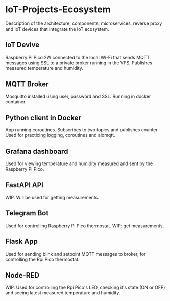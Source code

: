 # IoT-Projects-Ecosystem
Description of the architecture, components, microservices, reverse proxy and IoT devices that integrate the IoT ecosystem.

## IoT Devive

Raspberry Pi Pico 2W connected to the local Wi-Fi that sends MQTT messages using SSL to a private broker running in the VPS. Publishes measured temperature and humidity.

## MQTT Broker

Mosquitto installed using user, password and SSL. Running in docker container.

## Python client in Docker

App running coroutines. Subscribes to two topics and publishes counter. Used for practicing logging, coroutines and aiomqtt.

## Grafana dashboard

Used for viewing temperature and humidity measured and sent by the Raspberry Pi Pico.

## FastAPI API

WIP. Will be used for getting measurements.

## Telegram Bot

Used for controlling Raspberry Pi Pico thermostat. WIP: get measurements.

## Flask App

Used for sending blink and setpoint MQTT messages to broker, for controlling the Rpi Pico thermostat.

## Node-RED

WIP. Used for controlling the Rpi Pico's LED, checking it's state (ON or OFF) and seeing latest measured temperature and humidity.
